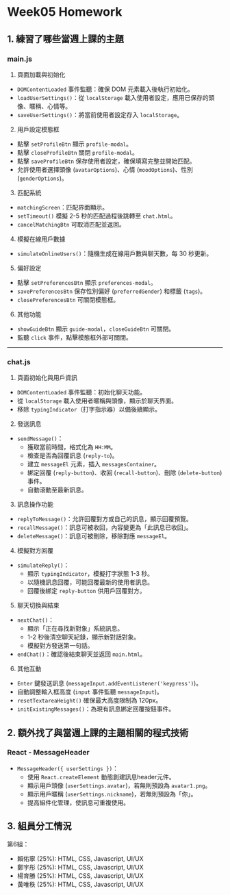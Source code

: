 # Week05 Homework

## 1. 練習了哪些當週上課的主題

### main.js

1. 頁面加載與初始化
- `DOMContentLoaded` 事件監聽：確保 DOM 元素載入後執行初始化。
- `loadUserSettings()`：從 `localStorage` 載入使用者設定，應用已保存的頭像、暱稱、心情等。
- `saveUserSettings()`：將當前使用者設定存入 `localStorage`。

2. 用戶設定模態框
- 點擊 `setProfileBtn` 顯示 `profile-modal`。
- 點擊 `closeProfileBtn` 關閉 `profile-modal`。
- 點擊 `saveProfileBtn` 保存使用者設定，確保填寫完整並開始匹配。
- 允許使用者選擇頭像 (`avatarOptions`)、心情 (`moodOptions`)、性別 (`genderOptions`)。

3. 匹配系統
- `matchingScreen`：匹配界面顯示。
- `setTimeout()` 模擬 2-5 秒的匹配過程後跳轉至 `chat.html`。
- `cancelMatchingBtn` 可取消匹配並返回。

4. 模擬在線用戶數據
- `simulateOnlineUsers()`：隨機生成在線用戶數與聊天數，每 30 秒更新。

5. 偏好設定
- 點擊 `setPreferencesBtn` 顯示 `preferences-modal`。
- `savePreferencesBtn` 保存性別偏好 (`preferredGender`) 和標籤 (`tags`)。
- `closePreferencesBtn` 可關閉模態框。

6. 其他功能
- `showGuideBtn` 顯示 `guide-modal`，`closeGuideBtn` 可關閉。
- 監聽 `click` 事件，點擊模態框外部可關閉。

---

### chat.js

1. 頁面初始化與用戶資訊
- `DOMContentLoaded` 事件監聽：初始化聊天功能。
- 從 `localStorage` 載入使用者暱稱與頭像，顯示於聊天界面。
- 移除 `typingIndicator`（打字指示器）以備後續顯示。

2. 發送訊息
- `sendMessage()`：
  - 獲取當前時間，格式化為 `HH:MM`。
  - 檢查是否為回覆訊息 (`reply-to`)。
  - 建立 `messageEl` 元素，插入 `messagesContainer`。
  - 綁定回覆 (`reply-button`)、收回 (`recall-button`)、刪除 (`delete-button`) 事件。
  - 自動滾動至最新訊息。

3. 訊息操作功能
- `replyToMessage()`：允許回覆對方或自己的訊息，顯示回覆預覽。
- `recallMessage()`：訊息可被收回，內容變更為「此訊息已收回」。
- `deleteMessage()`：訊息可被刪除，移除對應 `messageEl`。

4. 模擬對方回覆
- `simulateReply()`：
  - 顯示 `typingIndicator`，模擬打字狀態 1-3 秒。
  - 以隨機訊息回覆，可能回覆最新的使用者訊息。
  - 回覆後綁定 `reply-button` 供用戶回覆對方。

5. 聊天切換與結束
- `nextChat()`：
  - 顯示「正在尋找新對象」系統訊息。
  - 1-2 秒後清空聊天紀錄，顯示新對話對象。
  - 模擬對方發送第一句話。
- `endChat()`：確認後結束聊天並返回 `main.html`。

6. 其他互動
- `Enter` 鍵發送訊息 (`messageInput.addEventListener('keypress')`)。
- 自動調整輸入框高度 (`input` 事件監聽 `messageInput`)。
- `resetTextareaHeight()` 確保最大高度限制為 120px。
- `initExistingMessages()`：為現有訊息綁定回覆按鈕事件。


## 2. 額外找了與當週上課的主題相關的程式技術

### React - MessageHeader
- `MessageHeader({ userSettings })`：
  - 使用 `React.createElement` 動態創建訊息header元件。
  - 顯示用戶頭像 (`userSettings.avatar`)，若無則預設為 `avatar1.png`。
  - 顯示用戶暱稱 (`userSettings.nickname`)，若無則預設為「你」。
  - 提高組件化管理，使訊息可重複使用。


## 3. 組員分工情況

第6組：
* 賴佑寧 (25%): HTML, CSS, Javascript, UI/UX
* 鄭宇彤 (25%): HTML, CSS, Javascript, UI/UX 
* 楊育勝 (25%): HTML, CSS, Javascript, UI/UX
* 黃唯秩 (25%): HTML, CSS, Javascript, UI/UX